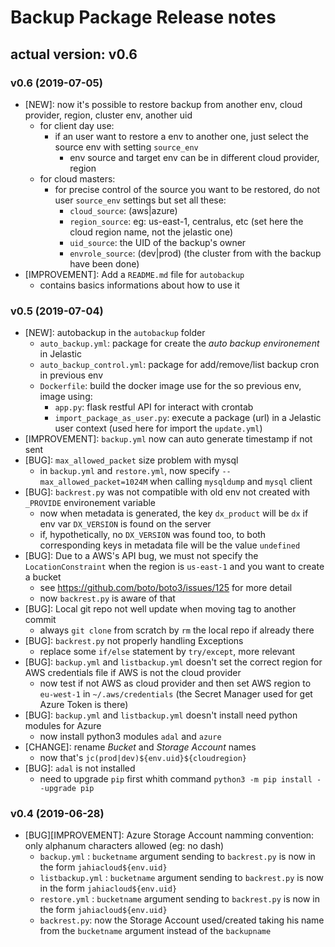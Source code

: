 # Backup Package Release notes

## actual version: v0.6

### v0.6 (2019-07-05)
* [NEW]: now it's possible to restore backup from another env, cloud provider, region, cluster env, another uid
    * for client day use:
        * if an user want to restore a env to another one, just select the source env with setting `source_env`
            * env source and target env can be in different cloud provider, region
    * for cloud masters:
        * for precise control of the source you want to be restored, do not user `source_env` settings but set all these:
            * `cloud_source`: (aws|azure)
            * `region_source`: eg: us-east-1, centralus, etc (set here the cloud region name, not the jelastic one)
            * `uid_source`: the UID of the backup's owner
            * `envrole_source`: (dev|prod) (the cluster from with the backup have been done)
* [IMPROVEMENT]: Add a `README.md` file for `autobackup`
    * contains basics informations about how to use it

### v0.5 (2019-07-04)
* [NEW]: autobackup in the `autobackup` folder
    * `auto_backup.yml`: package for create the _auto backup environement_ in Jelastic
    * `auto_backup_control.yml`: package for add/remove/list backup cron in previous env
    * `Dockerfile`: build the docker image use for the so previous env, image using:
        * `app.py`: flask restful API for interact with crontab
        * `import_package_as_user.py`: execute a package (url) in a Jelastic user context (used here for import the `update.yml`)
* [IMPROVEMENT]: `backup.yml` now can auto generate timestamp if not sent
* [BUG]: `max_allowed_packet` size problem with mysql
    * in `backup.yml` and `restore.yml`, now specify `--max_allowed_packet=1024M` when calling `mysqldump` and `mysql` client
* [BUG]: `backrest.py` was not compatible with old env not created with `_PROVIDE` environement variable
    * now when metadata is generated, the key `dx_product` will be `dx` if env var `DX_VERSION` is found on the server
    * if, hypothetically, no `DX_VERSION` was found too, to both corresponding keys in metadata file will be the value `undefined`
* [BUG]: Due to a AWS's API bug, we must not specify the `LocationConstraint` when the region is `us-east-1` and you want to create a bucket
    * see https://github.com/boto/boto3/issues/125 for more detail
    * now `backrest.py` is aware of that
* [BUG]: Local git repo not well update when moving tag to another commit
    * always `git clone` from scratch by `rm` the local repo if already there
* [BUG]: `backrest.py` not properly handling Exceptions
    * replace some `if/else` statement by `try/except`, more relevant
* [BUG]: `backup.yml` and `listbackup.yml` doesn't set the correct region for AWS credentials file if AWS is not the cloud provider
    * now test if not AWS as cloud provider and then set AWS region to `eu-west-1` in `~/.aws/credentials` (the Secret Manager used for get Azure Token is there)
* [BUG]: `backup.yml` and `listbackup.yml` doesn't install need python modules for Azure
    * now install python3 modules `adal` and `azure`
* [CHANGE]: rename _Bucket_ and _Storage Account_ names
    * now that's `jc(prod|dev)${env.uid}${cloudregion}`
* [BUG]: `adal` is not installed
    * need to upgrade `pip` first whith command `python3 -m pip install --upgrade pip`

### v0.4 (2019-06-28)
* [BUG][IMPROVEMENT]: Azure Storage Account namming convention: only alphanum characters allowed (eg: no dash)
    * `backup.yml` : `bucketname` argument sending to `backrest.py` is now in the form `jahiacloud${env.uid}`
    * `listbackup.yml` : `bucketname` argument sending to `backrest.py` is now in the form `jahiacloud${env.uid}`
    * `restore.yml` : `bucketname` argument sending to `backrest.py` is now in the form `jahiacloud${env.uid}`
    * `backrest.py`: now the Storage Account used/created taking his name from the `bucketname` argument instead of the `backupname`

